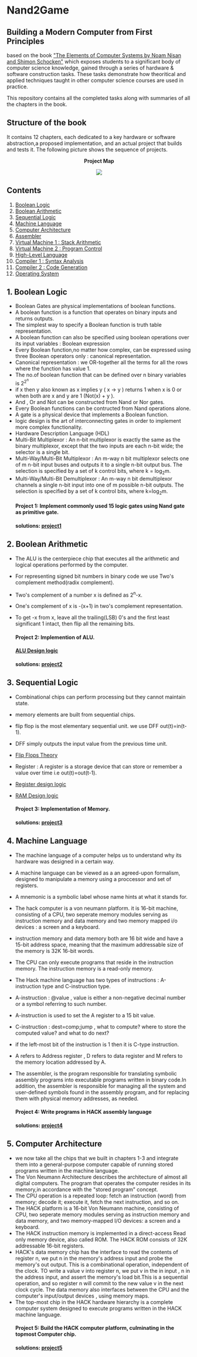 # Nand2Game
## Building a Modern Computer from First Principles
based on the book ["The Elements of Computer Systems by Noam Nisan and Shimon Schocken"](https://mitpress.mit.edu/books/elements-computing-systems)
which exposes students to a significant body of computer science knowledge, gained through a series of hardware & software construction tasks. These tasks demonstrate how theoritical and applied techniques taught in other computer science courses are used in practice.<br />

This repository contains all the completed tasks along with summaries of all the chapters in the book.

## Structure of the book
It contains 12 chapters, each dedicated to a key hardware or software abstraction,a proposed implementation, and an actual project that builds and tests it. The following picture shows the sequence of projects.<br />
<p align="center"> <b>Project Map</b> </p>
<p align="center">  
<img src="https://github.com/shinelikeasmile/nand2game/blob/master/images/q.png">
</p>

## Contents 
1. [Boolean Logic](#1)
2. [Boolean Arithmetic](#2)
3. [Sequential Logic](#3)
4. [Machine Language](#4)
5. [Computer Architecture](#5)
6. [Assembler](#6)
7. [Virtual Machine 1 : Stack Arithmetic](#7)
8. [Virtual Machine 2 : Program Control](#8)
9. [High-Level Language](#9)
10. [Compiler 1 : Syntax Analysis](#10)
11. [Compiler 2 : Code Generation](#11)
12. [Operating System](#12)

<a name="1"></a>
## 1. Boolean Logic
* Boolean Gates are physical implementations of boolean functions.
* A boolean function is a function that operates on binary inputs and returns outputs.
* The simplest way to specify a Boolean function is truth table representation. 
* A boolean function can also be specified using boolean operations over its input variables : Boolean expression 
* Every Boolean function,no matter how complex, can be expressed using three Boolean operators only : canonical representation.
* Canonical representation : we OR-together all the terms for all the rows where the function has value 1.
* The no.of boolean function that can be defined over n binary variables is 2<sup>2</sup><sup><sup>n</sup></sup>
* if x then y also known as x implies y ( x -> y ) returns 1 when x is 0 or when both are x and y are 1 (Not(x) + y ).
* And , Or and Not can be constructed from Nand or Nor gates.
* Every Boolean functions can be contructed from Nand operations alone.
* A gate is a physical device that implements a Boolean function.
* logic design is the art of interconnecting gates in order to implement more complex functionality.
* Hardware Description Language (HDL)
* Multi-Bit Multiplexor : An n-bit multiplexor is exactly the same as the binary multiplexor, except that the two inputs are each n-bit wide; the selector is a single bit.
* Multi-Way/Multi-Bit Multiplexor : An m-way n bit multiplexor selects one of m n-bit input buses and outputs it to a single n-bit output bus. The selection is specified by a set of k control bits, where k = log<sub>2</sub>m.
* Multi-Way/Multi-Bit Demultiplexor : An m-way n bit demultiplexor channels a single n-bit input into one of m possible n-bit outputs. The selection is specified by a set of k control bits, where k=log<sub>2</sub>m.
  #### Project 1: Implement commonly used 15 logic gates using Nand gate as primitive gate.
  #### solutions: [project1](https://github.com/shinelikeasmile/nand2game/tree/master/project1)
<a name="2"></a>
## 2. Boolean Arithmetic 
* The ALU is the centerpiece chip that executes all the arithmetic and logical operations performed by the computer.
* For representing signed bit numbers in binary code we use Two's complement method(radix complement).
* Two's complement of a number x is defined as 2<sup>n</sup>-x.
* One's complement of x is -(x+1) in two's complement representation.
* To get -x from x, leave all the trailing(LSB) 0's and the first least significant 1 intact, then flip all the remaining bits.

  #### Project 2: Implemention of ALU.
  ####   [ALU Design logic](images/3.png)
  #### solutions: [project2](https://github.com/shinelikeasmile/nand2game/tree/master/project2)
<a name="3"></a>
## 3. Sequential Logic
* Combinational chips can perform processing but they cannot maintain state.
* memory elements are built from sequential chips.
* flip flop is the most elementary sequential unit. we use DFF out(t)=in(t-1).
* DFF simply outputs the input value from the previous time unit.
* [Flip Flops Theory](/images/dld.png)

* Register : A register is a storage device that can store or remember a value over time i.e out(t)=out(t-1).
* [Register design logic](/images/DFF2.png)
* [RAM Design logic](images/RAM.png)

  #### Project 3: Implementation of Memory.
  #### solutions: [project3](https://github.com/shinelikeasmile/nand2game/tree/master/project3)
<a name="4"></a>
## 4. Machine Language 
* The machine language of a computer helps us to understand why its hardware was designed in a certain way.
* A machine language can be viewed as a an agreed-upon formalism, designed to manipulate a memory using a proccessor and set of registers.
* A mnemonic is a symbolic label whose name hints at what it stands for.
* The hack computer is a von neumann platform. it is 16-bit machine, consisting of a CPU, two seperate memory modules serving as instruction memory and data memory and two memory mapped i/o devices : a screen and a keyboard.  
* instruction memory and data memory both are 16 bit wide and have a 15-bit address space, meaning  that the maximum addressable size of the memory is 32K 16-bit words.
* The CPU can only execute programs that reside in the instruction memory. The instruction memory is a read-only memory.
* The Hack machine language has two types of instructions : A-instruction type and C-instruction type.
* A-instruction :  @value , value is either a non-negative decimal number or a symbol referring to such number.
* A-instruction is used to set the A register to a 15 bit value.
* C-instruction : dest=comp;jump , what to compute? where to store the computed value? and what to do next? 
* if the left-most bit of the instruction is 1 then it is C-type instruction.
* A refers to Address register , D refers to data register and M refers to the memory location addressed by A.
* The assembler, is the program responsible for translating symbolic assembly programs into executable programs written in binary code.In addition, the assembler is responsible for managing all the system and user-defined symbols found in the assembly program, and for replacing them with physical memory addresses, as needed.

  #### Project 4: Write programs in HACK assembly language
  #### solutions: [project4](https://github.com/shinelikeasmile/nand2game/tree/master/project4)
<a name="5"></a>
## 5. Computer Architecture
* we now take all the chips that we built in chapters 1-3 and integrate them into a general-purpose computer capable of running stored programs written in the machine language.
* The Von Neumann Architecture describes the architecture of almost all digital computers. The program that operates the computer resides in its memory,in accordance with the "stored program" concept.
* The CPU operation is a repeated loop: fetch an instruction (word) from memory; decode it; execute it, fetch the next instruction, and so on.
* The HACK platform is a 16-bit Von Neumann machine, consisting of CPU, two seperate memory modules serving as instruction memory and data memory, and two memory-mapped I/O devices: a screen and a keyboard. 
* The HACK instruction memory is implemented in a direct-access Read only memory device, also called ROM. The HACK ROM consists of 32K addressable 16-bit registers.
* HACK's data memory chip has the interface to read the contents of register n, we put n in the memory's address input and probe the memory's out output. This is a combinational operation, independent of the clock. TO write a value v into register n, we put v in the in input , n in the address input, and assert the memory's load bit.This is a sequential operation, and so register n will commit to the new value v in the next clock cycle. The data memory also interfaces between the CPU and the computer's input/output devices , using memory maps.
* The top-most chip in the HACK hardware hierarchy is a complete computer system designed to execute programs written in the HACK machine language.
  #### Project 5: Build the HACK computer platform, culminating in the topmost Computer chip.
  #### solutions: [project5](https://github.com/shinelikeasmile/nand2game/tree/master/project5)
  


